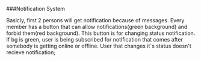 ###Notification System

Basicly, first 2 persons will get notification because of messages. Every member has a button that can allow notifications(green background) and forbid them(red background). This button is for changing status notification. If bg is green, user is being subscribed for notification that comes after somebody is getting online or offline. User that changes it`s status doesn't recieve notification; 